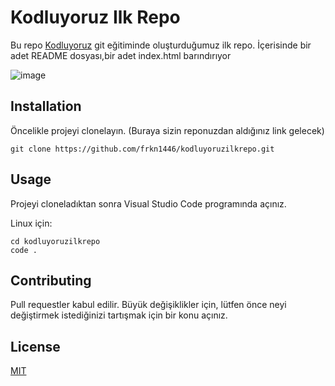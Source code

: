 # Kodluyoruz Ilk Repo

Bu repo [Kodluyoruz](https://www.google.com/) git eğitiminde oluşturduğumuz ilk repo. İçerisinde bir adet README dosyası,bir adet index.html barındırıyor

![image](https://onurerdemiroglu.com.tr/wp-content/uploads/2021/12/Adsiz-Kopyasi-Kopyasi-2-768x412.png)

## Installation

Öncelikle projeyi clonelayın. (Buraya sizin reponuzdan aldığınız link gelecek)

```
git clone https://github.com/frkn1446/kodluyoruzilkrepo.git
```

## Usage

Projeyi cloneladıktan sonra Visual Studio Code programında açınız.

Linux için:
```
cd kodluyoruzilkrepo
code .
```
## Contributing

Pull requestler kabul edilir. Büyük değişiklikler için, lütfen önce neyi değiştirmek istediğinizi tartışmak için bir konu açınız.
## License

[MIT](https://choosealicense.com/licenses/mit/)
